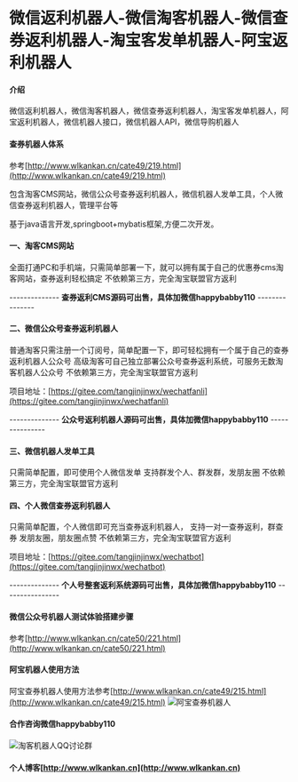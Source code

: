 # 微信返利机器人-微信淘客机器人-微信查券返利机器人-淘宝客发单机器人-阿宝返利机器人

#### 介绍
微信返利机器人，微信淘客机器人，微信查券返利机器人，淘宝客发单机器人，阿宝返利机器人，微信机器人接口，微信机器人API，微信导购机器人

#### 查券机器人体系

参考[http://www.wlkankan.cn/cate49/219.html](http://www.wlkankan.cn/cate49/219.html)

包含淘客CMS网站，微信公众号查券返利机器人，微信机器人发单工具，个人微信查券返利机器人，管理平台等

基于java语言开发,springboot+mybatis框架,方便二次开发。

#### 一、淘客CMS网站
全面打通PC和手机端，只需简单部署一下，就可以拥有属于自己的优惠券cms淘客网站，查券返利轻松搞定
不依赖第三方，完全淘宝联盟官方返利

-------------- **查券返利CMS源码可出售，具体加微信happybabby110** ---------------

#### 二、微信公众号查券返利机器人
普通淘客只需注册一个订阅号，简单配置一下，即可轻松拥有一个属于自己的查券返利机器人公众号
高级淘客可自己独立部署公众号查券返利系统，可服务无数淘客机器人公众号
不依赖第三方，完全淘宝联盟官方返利

项目地址：[https://gitee.com/tangjinjinwx/wechatfanli](https://gitee.com/tangjinjinwx/wechatfanli)

-------------- **公众号返利机器人源码可出售，具体加微信happybabby110** ---------------

#### 三、微信机器人发单工具
只需简单配置，即可使用个人微信发单
支持群发个人、群发群，发朋友圈
不依赖第三方，完全淘宝联盟官方返利

#### 四、个人微信查券返利机器人
只需简单配置，个人微信即可充当查券返利机器人，
支持一对一查券返利，群查券
发朋友圈，朋友圈点赞
不依赖第三方，完全淘宝联盟官方返利

项目地址：[https://gitee.com/tangjinjinwx/wechatbot](https://gitee.com/tangjinjinwx/wechatbot)

-------------- **个人号整套返利系统源码可出售，具体加微信happybabby110** ----------------

#### 微信公众号机器人测试体验搭建步骤
参考[http://www.wlkankan.cn/cate50/221.html](http://www.wlkankan.cn/cate50/221.html)

#### 阿宝机器人使用方法
阿宝查券机器人使用方法参考[http://www.wlkankan.cn/cate49/215.html](http://www.wlkankan.cn/cate49/215.html)
![阿宝查券机器人](http://www.wlkankan.cn/image/202004/597763B6D3EDAF47B940C91CA01BBADF.jpg "阿宝查券机器人")

#### 合作咨询微信happybabby110

![淘客机器人QQ讨论群](http://www.wlkankan.cn/image/201912/3098E71D26551D482FB4E91373C4B078.png "淘客机器人QQ讨论群")

#### 个人博客[http://www.wlkankan.cn](http://www.wlkankan.cn)
